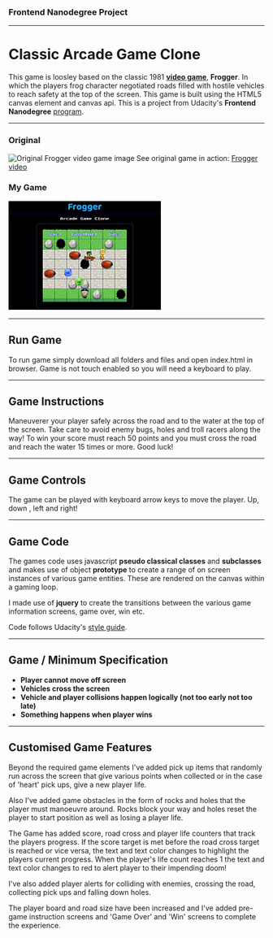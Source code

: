 ### Frontend Nanodegree Project
___

# Classic Arcade Game Clone

This game is loosley based on the classic 1981 [**video game**](https://en.wikipedia.org/wiki/Frogger), **Frogger**.  In which the players frog character negotiated roads filled with hostile vehicles to reach safety at the top of the screen.  This game is built using the HTML5 canvas element and canvas api.  This is a project from Udacity's **Frontend Nanodegree** [program](https://www.udacity.com/course/front-end-web-developer-nanodegree--nd001).
___


### Original

![Original Frogger video game image](http://www.freegamesnews.com/en/wp-content/uploads/2007/12/frogger-300.png)
See original game in action: [Frogger video](https://www.youtube.com/watch?v=l9fO-YuWPSk)

### My Game

![Frogger arcade game clone image](images/game-screen.jpg)
___


## Run Game

To run game simply download all folders and files and open index.html in browser. Game is not touch enabled so you will need a keyboard to play.
___


## Game Instructions

Maneuverer your player safely across the road and to the water at the top of the screen. Take care to avoid enemy bugs, holes and troll racers along the way! To win your score must reach 50 points and you must cross the road and reach the water 15 times or more. Good luck!

___


## Game Controls

The game can be played with keyboard arrow keys to move the player. Up, down , left and right!
___


## Game Code

The games code uses javascript **pseudo classical classes** and **subclasses** and makes use of object **prototype** to create a range of on screen instances of various game entities. These are rendered on the canvas within a gaming loop.

I made use of **jquery** to create the transitions between the various game information screens, game over, win etc.

Code follows Udacity's [style guide](http://udacity.github.io/frontend-nanodegree-styleguide/).
___


## Game / Minimum Specification
- **Player cannot move off screen**
- **Vehicles cross the screen**
- **Vehicle and player collisions happen logically (not too early not too late)**
- **Something happens when player wins**
___


## Customised Game Features

Beyond the required game elements I've added pick up items that randomly run across the screen that give various points when collected or in the case of 'heart' pick ups, give a new player life.

Also I've added game obstacles in the form of rocks and holes that the player must manoeuvre around.  Rocks block your way and holes reset the player to start position as well as losing a player life.

The Game has added score, road cross and player life counters that track the players progress.  If the score target is met before the road cross target is reached or vice versa, the text and text color changes to highlight the players current progress. When the player's life count reaches 1 the text and text color changes to red to alert player to their impending doom!

I've also added player alerts for colliding with enemies, crossing the road, collecting pick ups and falling down holes.

The player board and road size have been increased and I've added pre-game instruction screens and 'Game Over' and 'Win' screens to complete the experience.